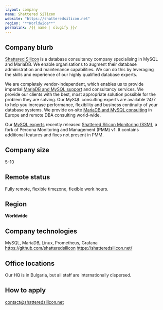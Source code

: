 ```yaml
---
layout: company
name: Shattered Silicon
website: "https://shatteredsilicon.net"
region: "**Worldwide**"
permalink: /{{ name | slugify }}/
---
```


## Company blurb

[Shattered Silicon](https://shatteredsilicon.net/) is a database consultancy company specialising in MySQL and MariaDB. We enable organisations to augment their database administration and maintenance capabilities. We can do this by leveraging the skills and experience of our highly qualified database experts.

We are completely vendor-independent, which enables us to provide impartial [MariaDB and MySQL support](https://shatteredsilicon.net/mariadb-mysql-support/) and consultancy services. We provide our clients with the best, most appropriate solution possible for the problem they are solving. Our MySQL consulting experts are available 24/7 to help you increase performance, flexibility and business continuity of your database systems. We provide on-site [MariaDB and MySQL consulting](https://shatteredsilicon.net/postgresql-mariadb-mysql-consulting/) in Europe and remote DBA consulting world-wide.

Our [MySQL experts](https://shatteredsilicon.net/mysql-experts/) recently released [Shattered Silicon Monitoring (SSM)](https://shatteredsilicon.net/mysql-monitoring-ssm/), a fork of Percona Monitoring and Management (PMM) v1. It contains additional features and fixes not present in PMM.

## Company size

5-10

## Remote status

Fully remote, flexible timezone, flexible work hours.

## Region

**Worldwide**

## Company technologies

MySQL, MariaDB, Linux, Prometheus, Grafana
<https://github.com/shatteredsilicon>
<https://shatteredsilicon.net/>

## Office locations

Our HQ is in Bulgaria, but all staff are internationally dispersed.

## How to apply

<contact@shatteredsilicon.net>